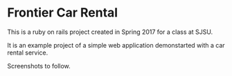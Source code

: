 # Frontier Car Rental

This is a ruby on rails project created in Spring 2017 for a class at SJSU.

It is an example project of a simple web application demonstarted with a car rental service. 

Screenshots to follow. 
